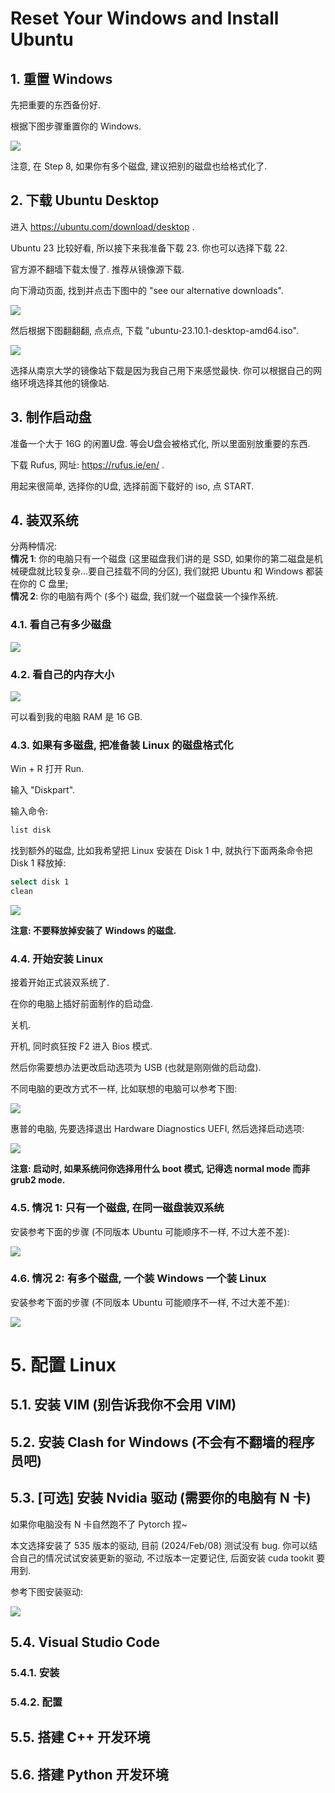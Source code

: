 # Reset Your Windows and Install Ubuntu

## 1. 重置 Windows

先把重要的东西备份好.

根据下图步骤重置你的 Windows.

<img src="imgs/reset_windows.png"></img>


注意, 在 Step 8, 如果你有多个磁盘, 建议把别的磁盘也给格式化了.

## 2. 下载 Ubuntu Desktop

进入 https://ubuntu.com/download/desktop .

Ubuntu 23 比较好看, 所以接下来我准备下载 23. 你也可以选择下载 22.

官方源不翻墙下载太慢了. 推荐从镜像源下载.

向下滑动页面, 找到并点击下图中的 "see our alternative downloads".

<img src="imgs/see_out_alter_downloads.png"></img>


然后根据下图翻翻翻, 点点点, 下载 "ubuntu-23.10.1-desktop-amd64.iso".

<img src="imgs/download_ubuntu_iso.png"></img>

选择从南京大学的镜像站下载是因为我自己用下来感觉最快. 你可以根据自己的网络环境选择其他的镜像站.

## 3. 制作启动盘

准备一个大于 16G 的闲置U盘. 等会U盘会被格式化, 所以里面别放重要的东西.

下载 Rufus, 网址: https://rufus.ie/en/ .

用起来很简单, 选择你的U盘, 选择前面下载好的 iso, 点 START.

## 4. 装双系统
分两种情况:  
**情况 1**: 你的电脑只有一个磁盘 (这里磁盘我们讲的是 SSD, 如果你的第二磁盘是机械硬盘就比较复杂...要自己挂载不同的分区), 我们就把 Ubuntu 和 Windows 都装在你的 C 盘里;  
**情况 2**: 你的电脑有两个 (多个) 磁盘, 我们就一个磁盘装一个操作系统.

### 4.1. 看自己有多少磁盘

<img src="imgs/disk_manager.png"></img>

### 4.2. 看自己的内存大小

<img src="imgs/check_ram.png"></img>

可以看到我的电脑 RAM 是 16 GB.

### 4.3. 如果有多磁盘, 把准备装 Linux 的磁盘格式化

Win + R 打开 Run.

输入 "Diskpart".

输入命令:

```bash
list disk
```

找到额外的磁盘, 比如我希望把 Linux 安装在 Disk 1 中, 就执行下面两条命令把 Disk 1 释放掉:

```bash
select disk 1
clean
```

<img src="imgs/clean_disk.png"></img>

**注意: 不要释放掉安装了 Windows 的磁盘.**

### 4.4. 开始安装 Linux

接着开始正式装双系统了.

在你的电脑上插好前面制作的启动盘.

关机.

开机, 同时疯狂按 F2 进入 Bios 模式.

然后你需要想办法更改启动选项为 USB (也就是刚刚做的启动盘).

不同电脑的更改方式不一样, 比如联想的电脑可以参考下图:

<img src="imgs/lenovo_boot.png"></img>

惠普的电脑, 先要选择退出 Hardware Diagnostics UEFI, 然后选择启动选项:

<img src="imgs/hp_boot.png"></img>

**注意: 启动时, 如果系统问你选择用什么 boot 模式, 记得选 normal mode 而非 grub2 mode.**

### 4.5. 情况 1: 只有一个磁盘, 在同一磁盘装双系统

安装参考下面的步骤 (不同版本 Ubuntu 可能顺序不一样, 不过大差不差):

<img src="imgs/install_ubuntu_1.png"></img>

### 4.6. 情况 2: 有多个磁盘, 一个装 Windows 一个装 Linux

安装参考下面的步骤 (不同版本 Ubuntu 可能顺序不一样, 不过大差不差):

<img src="imgs/install_ubuntu_2.png"></img>

# 5. 配置 Linux

## 5.1. 安装 VIM (别告诉我你不会用 VIM)

## 5.2. 安装 Clash for Windows (不会有不翻墙的程序员吧)


## 5.3. [可选] 安装 Nvidia 驱动 (需要你的电脑有 N 卡)

如果你电脑没有 N 卡自然跑不了 Pytorch 捏~

本文选择安装了 535 版本的驱动, 目前 (2024/Feb/08) 测试没有 bug. 你可以结合自己的情况试试安装更新的驱动, 不过版本一定要记住, 后面安装 cuda tookit 要用到.

参考下图安装驱动:

<img src="imgs/nvidia_driver.png"></img>

## 5.4. Visual Studio Code
### 5.4.1. 安装
### 5.4.2. 配置

## 5.5. 搭建 C++ 开发环境

## 5.6. 搭建 Python 开发环境
